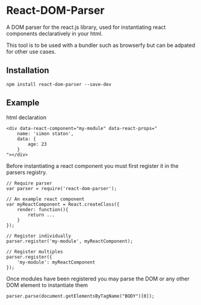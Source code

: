 # React-DOM-Parser
A DOM parser for the react.js library, used for instantiating react components declaratively in your html.

This tool is to be used with a bundler such as browserfy but can be adpated for other use cases.

## Installation
	npm install react-dom-parser --save-dev

## Example

html declaration

	<div data-react-component="my-module" data-react-props="
		name: 'simon staton',
		data: {
			age: 23
		}
	"></div>

Before instantiating a react component you must first register it in the parsers registry.
	
	// Require parser
	var parser = require('react-dom-parser');

	// An example react component
	var myReactComponent = React.createClass({
		render: function(){
			return ...
		}
	});

	// Register individually
	parser.register('my-module', myReactComponent);

	// Register multiples
	parser.register({
		'my-module': myReactComponent
	});

Once modules have been registered you may parse the DOM or any other DOM element to instantiate them

	parser.parse(document.getElementsByTagName("BODY")[0]);